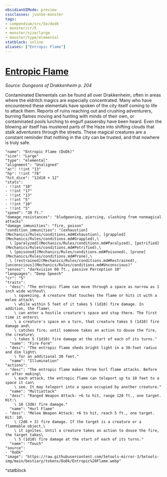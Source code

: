 ```yaml
---
obsidianUIMode: preview
cssclasses: json5e-monster
tags:
- compendium/src/5e/dodk
- monster/cr/5
- monster/size/large
- monster/type/elemental
statblock: inline
aliases: ["Entropic Flame"]
---
```

# [Entropic Flame](Mechanics\bestiary\elemental/entropic-flame-dodk.md)
*Source: Dungeons of Drakkenheim p. 204*  

Contaminated Elementals can be found all over Drakkenheim, often in areas where the eldritch magics are especially concentrated. Many who have encountered these elementals have spoken of the city itself coming to life to attack them. Reports of ruins reaching out and crushing adventurers, burning flames moving and hunting with minds of their own, or contaminated pools lurching to engulf passersby have been heard. Even the blowing air itself has mustered parts of the Haze into shifting clouds that stalk adventurers through the streets. These magical creatures are a constant reminder that nothing in the city can be trusted, and that nowhere is truly safe.

```statblock
"name": "Entropic Flame (DoDk)"
"size": "Large"
"type": "elemental"
"alignment": "Unaligned"
"ac": !!int "13"
"hp": !!int "78"
"hit_dice": "12d10 + 12"
"stats":
- !!int "10"
- !!int "17"
- !!int "13"
- !!int "5"
- !!int "10"
- !!int "5"
"speed": "30 ft."
"damage_resistances": "bludgeoning, piercing, slashing from nonmagical attacks"
"damage_immunities": "fire, poison"
"condition_immunities": "[exhaustion](Mechanics/Rules/conditions.md#Exhaustion), [grappled](Mechanics/Rules/conditions.md#Grappled),\
  \ [paralyzed](Mechanics/Rules/conditions.md#Paralyzed), [petrified](Mechanics/Rules/conditions.md#Petrified),\
  \ [poisoned](Mechanics/Rules/conditions.md#Poisoned), [prone](Mechanics/Rules/conditions.md#Prone),\
  \ [restrained](Mechanics/Rules/conditions.md#Restrained), [unconscious](Mechanics/Rules/conditions.md#Unconscious)"
"senses": "darkvision 60 ft., passive Perception 10"
"languages": "Deep Speech"
"cr": "5"
"traits":
- "desc": "The entropic flame can move through a space as narrow as 1 inch wide without\
    \ squeezing. A creature that touches the flame or hits it with a melee attack\
    \ while within 5 feet of it takes 5 (1d10) fire damage. In addition, the flame\
    \ can enter a hostile creature's space and stop there. The first time it enters\
    \ a creature's space on a turn, that creature takes 5 (1d10) fire damage and\
    \ catches fire; until someone takes an action to douse the fire, the creature\
    \ takes 5 (1d10) fire damage at the start of each of its turns."
  "name": "Fire Form"
- "desc": "The entropic flame sheds bright light in a 30-foot radius and dim light\
    \ for an additional 30 feet."
  "name": "Illumination"
"actions":
- "desc": "The entropic flame makes three hurl flame attacks. Before or after making\
    \ each attack, the entropic flame can teleport up to 10 feet to a space it can\
    \ see. It may teleport into a space occupied by another creature."
  "name": "Multiattack"
- "desc": "Ranged Weapon Attack: +6 to hit, range 120 ft., one target. Hit:\
    \ 10 (3d6) fire damage."
  "name": "Hurl Flame"
- "desc": "Melee Weapon Attack: +6 to hit, reach 5 ft., one target. Hit: 10\
    \ (2d6 + 3) fire damage. If the target is a creature or a flammable object,\
    \ it ignites. Until a creature takes an action to douse the fire, the target takes\
    \ 5 (1d10) fire damage at the start of each of its turns."
  "name": "Touch"
"source":
- "DoDk"
"image": "https://raw.githubusercontent.com/5etools-mirror-3/5etools-img/main/bestiary/tokens/DoDk/Entropic%20Flame.webp"
```
^statblock